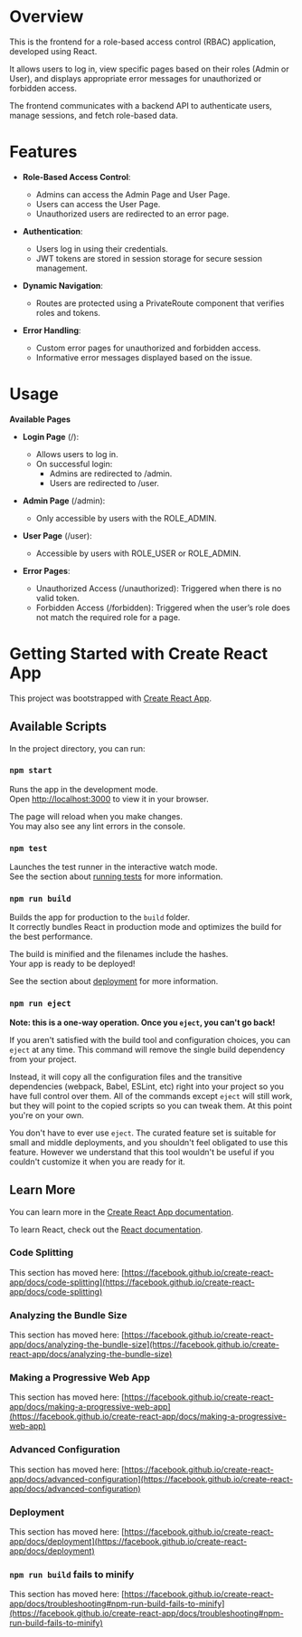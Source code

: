 # **Overview**

This is the frontend for a role-based access control (RBAC) application, developed using React. 

It allows users to log in, view specific pages based on their roles (Admin or User), and displays appropriate error messages for unauthorized or forbidden access.

The frontend communicates with a backend API to authenticate users, manage sessions, and fetch role-based data.

# **Features**

- **Role-Based Access Control**:

  - Admins can access the Admin Page and User Page.
  - Users can access the User Page.
  - Unauthorized users are redirected to an error page.

- **Authentication**:

  - Users log in using their credentials.
  - JWT tokens are stored in session storage for secure session management.

- **Dynamic Navigation**:

  - Routes are protected using a PrivateRoute component that verifies roles and tokens.
   
- **Error Handling**:

  - Custom error pages for unauthorized and forbidden access.
  - Informative error messages displayed based on the issue.


# **Usage**

**Available Pages**

- **Login Page** (/):

  - Allows users to log in.
  - On successful login:
      -   Admins are redirected to /admin.
      -   Users are redirected to /user.

- **Admin Page** (/admin):

  - Only accessible by users with the ROLE_ADMIN.

- **User Page** (/user):
    - Accessible by users with ROLE_USER or ROLE_ADMIN.

- **Error Pages**:

    - Unauthorized Access (/unauthorized): Triggered when there is no valid token.
    - Forbidden Access (/forbidden): Triggered when the user’s role does not match the required role for a page.



# Getting Started with Create React App

This project was bootstrapped with [Create React App](https://github.com/facebook/create-react-app).

## Available Scripts

In the project directory, you can run:

### `npm start`

Runs the app in the development mode.\
Open [http://localhost:3000](http://localhost:3000) to view it in your browser.

The page will reload when you make changes.\
You may also see any lint errors in the console.

### `npm test`

Launches the test runner in the interactive watch mode.\
See the section about [running tests](https://facebook.github.io/create-react-app/docs/running-tests) for more information.

### `npm run build`

Builds the app for production to the `build` folder.\
It correctly bundles React in production mode and optimizes the build for the best performance.

The build is minified and the filenames include the hashes.\
Your app is ready to be deployed!

See the section about [deployment](https://facebook.github.io/create-react-app/docs/deployment) for more information.

### `npm run eject`

**Note: this is a one-way operation. Once you `eject`, you can't go back!**

If you aren't satisfied with the build tool and configuration choices, you can `eject` at any time. This command will remove the single build dependency from your project.

Instead, it will copy all the configuration files and the transitive dependencies (webpack, Babel, ESLint, etc) right into your project so you have full control over them. All of the commands except `eject` will still work, but they will point to the copied scripts so you can tweak them. At this point you're on your own.

You don't have to ever use `eject`. The curated feature set is suitable for small and middle deployments, and you shouldn't feel obligated to use this feature. However we understand that this tool wouldn't be useful if you couldn't customize it when you are ready for it.

## Learn More

You can learn more in the [Create React App documentation](https://facebook.github.io/create-react-app/docs/getting-started).

To learn React, check out the [React documentation](https://reactjs.org/).

### Code Splitting

This section has moved here: [https://facebook.github.io/create-react-app/docs/code-splitting](https://facebook.github.io/create-react-app/docs/code-splitting)

### Analyzing the Bundle Size

This section has moved here: [https://facebook.github.io/create-react-app/docs/analyzing-the-bundle-size](https://facebook.github.io/create-react-app/docs/analyzing-the-bundle-size)

### Making a Progressive Web App

This section has moved here: [https://facebook.github.io/create-react-app/docs/making-a-progressive-web-app](https://facebook.github.io/create-react-app/docs/making-a-progressive-web-app)

### Advanced Configuration

This section has moved here: [https://facebook.github.io/create-react-app/docs/advanced-configuration](https://facebook.github.io/create-react-app/docs/advanced-configuration)

### Deployment

This section has moved here: [https://facebook.github.io/create-react-app/docs/deployment](https://facebook.github.io/create-react-app/docs/deployment)

### `npm run build` fails to minify

This section has moved here: [https://facebook.github.io/create-react-app/docs/troubleshooting#npm-run-build-fails-to-minify](https://facebook.github.io/create-react-app/docs/troubleshooting#npm-run-build-fails-to-minify)
